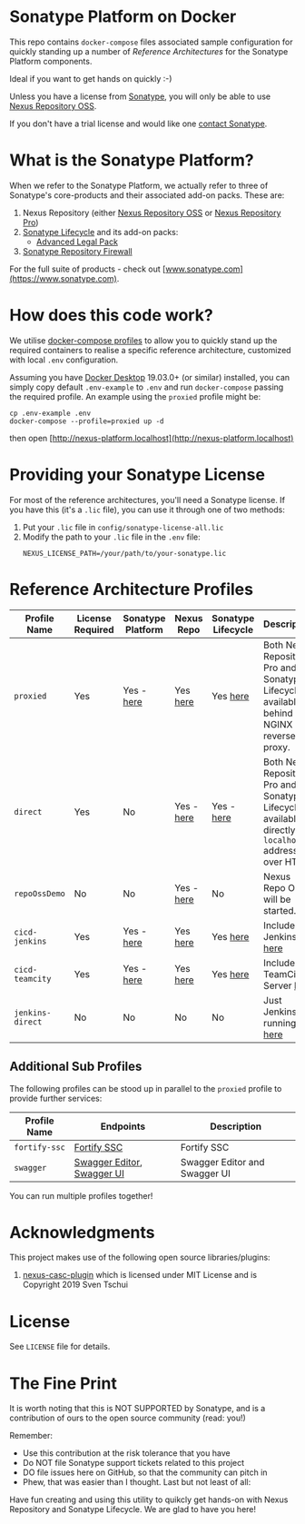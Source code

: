 # Sonatype Platform on Docker

This repo contains `docker-compose` files associated sample configuration for quickly standing up a number of *Reference Architectures* for the Sonatype Platform components.

Ideal if you want to get hands on quickly :-)

Unless you have a license from [Sonatype](https://www.sonatype.com), you will only be able to use [Nexus Repository OSS](https://www.sonatype.com/products/repository-oss).

If you don't have a trial license and would like one [contact Sonatype](https://www.sonatype.com).

# What is the Sonatype Platform?

When we refer to the Sonatype Platform, we actually refer to three of Sonatype's core-products and their associated add-on packs. These are:

1. Nexus Repository (either [Nexus Repository OSS](https://www.sonatype.com/products/repository-oss) or [Nexus Repository Pro](https://www.sonatype.com/products/repository-pro))
2. [Sonatype Lifecycle](https://www.sonatype.com/products/open-source-security-dependency-management) and its add-on packs:
    - [Advanced Legal Pack](https://www.sonatype.com/products/advanced-legal-pack)
3. [Sonatype Repository Firewall](https://www.sonatype.com/products/sonatype-repository-firewall)

For the full suite of products - check out [www.sonatype.com](https://www.sonatype.com).

# How does this code work?

We utilise [docker-compose profiles](https://docs.docker.com/compose/profiles/) to allow you to quickly stand up the required containers to realise a specific reference architecture, customized with local `.env` configuration.

Assuming you have [Docker Desktop](https://www.docker.com/products/docker-desktop) 19.03.0+ (or similar) installed, you can simply copy default `.env-example` to `.env` and run `docker-compose` passing the required profile. An example using the `proxied` profile might be:

```
cp .env-example .env
docker-compose --profile=proxied up -d
```

then open [http://nexus-platform.localhost](http://nexus-platform.localhost)

# Providing your Sonatype License

For most of the reference architectures, you'll need a Sonatype license. If you have this (it's a `.lic` file), you can use it through one of two methods:

1. Put your `.lic` file in `config/sonatype-license-all.lic`
2. Modify the path to your `.lic` file in the `.env` file:
    ```
    NEXUS_LICENSE_PATH=/your/path/to/your-sonatype.lic
    ```

# Reference Architecture Profiles

| Profile Name    | License Required | Sonatype Platform                             | Nexus Repo                               | Sonatype Lifecycle                     | Description                                                                                           |
| --------------- | ---------------- | --------------------------------------------- | ---------------------------------------- | -------------------------------------- | ----------------------------------------------------------------------------------------------------- |
| `proxied`       | Yes              | Yes - [here](http://nexus-platform.localhost) | Yes [here](http://repo.localhost/)       | Yes [here](http://iq.localhost/)       | Both Nexus Repository Pro and Sonatype Lifecycle available behind an NGINX reverse proxy.                |
| `direct`        | Yes              | No                                            | Yes - [here](http://repo.localhost:8081) | Yes - [here](http://iq.localhost:8070) | Both Nexus Repository Pro and Sonatype Lifecycle available directly via `localhost` addressed over HTTP. |
| `repoOssDemo`   | No               | No                                            | Yes - [here](http://repo.localhost:8081) | No                                     | Nexus Repo OSS will be started.                                                                       |
| `cicd-jenkins`  | Yes              | Yes - [here](http://nexus-platform.localhost) | Yes [here](http://repo.localhost/)       | Yes [here](http://iq.localhost/)       | Includes a Jenkins [here](http://nexus-platform/jenkins)                                              |
| `cicd-teamcity` | Yes              | Yes - [here](http://nexus-platform.localhost) | Yes [here](http://repo.localhost/)       | Yes [here](http://iq.localhost/)       | Includes a TeamCity Server [here](http://nexus-platform/teamcity)                                     |
| `jenkins-direct` | No | No | No | No | Just Jenkins running [here](http://localhost:8888/jenkins) |

## Additional Sub Profiles

The following profiles can be stood up in parallel to the `proxied` profile to provide further services:

| Profile Name  | Endpoints                                                                                                                  | Description                   |
| ------------- | -------------------------------------------------------------------------------------------------------------------------- | ----------------------------- |
| `fortify-ssc` | [Fortify SSC](http://localhost:2212)                                                                                       | Fortify SSC                   |
| `swagger`     | [Swagger Editor](http://nexus-platform.localhost/swagger-editor), [Swagger UI](http://nexus-platform.localhost/swagger-ui) | Swagger Editor and Swagger UI |

You can run multiple profiles together!

# Acknowledgments
This project makes use of the following open source libraries/plugins:
1. [nexus-casc-plugin](https://github.com/asharapov/nexus-casc-plugin) which is licensed under MIT License and is Copyright 2019 Sven Tschui

# License
See `LICENSE` file for details.
 

# The Fine Print
It is worth noting that this is NOT SUPPORTED by Sonatype, and is a contribution of ours to the open source community (read: you!)

Remember:

- Use this contribution at the risk tolerance that you have
- Do NOT file Sonatype support tickets related to this project
- DO file issues here on GitHub, so that the community can pitch in
- Phew, that was easier than I thought. Last but not least of all:

Have fun creating and using this utility to quikcly get hands-on with Nexus Repository and Sonatype Lifecycle. We are glad to have you here!
